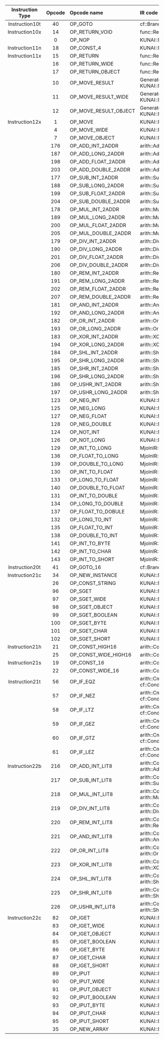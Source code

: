 | Instruction Type | Opcode | Opcode name | IR code |
|:----------------:|:------:|:------------|:--------|
| Instruction10t | 40 | OP_GOTO | cf::BranchOp |
| Instruction10x | 14 | OP_RETURN_VOID | func::ReturnOp |
| | 0 | OP_NOP | KUNAI::MjolnIR::Nop |
| Instruction11n | 18 | OP_CONST_4 | KUNAI::MjolnIR::LoadValue |
| Instruction11x | 15 | OP_RETURN | func::ReturnOp |
| | 16 | OP_RETURN_WIDE | func::ReturnOp |
| | 17 | OP_RETURN_OBJECT | func::ReturnOp |
| | 10 | OP_MOVE_RESULT | Generate result in KUNAI::MjolnIR::InvokeOp |
| | 11 | OP_MOVE_RESULT_WIDE | Generate result in KUNAI::MjolnIR::InvokeOp |
| | 12 | OP_MOVE_RESULT_OBJECT | Generate result in KUNAI::MjolnIR::InvokeOp |
| Instruction12x | 1 | OP_MOVE | KUNAI::MjolnIR::MoveOp |
| | 4 | OP_MOVE_WIDE | KUNAI::MjolnIR::MoveOp |
| | 7 | OP_MOVE_OBJECT | KUNAI::MjolnIR::MoveOp |
| | 176 | OP_ADD_INT_2ADDR | arith::AddIOp |
| | 187 | OP_ADD_LONG_2ADDR | arith::AddIOp |
| | 198 | OP_ADD_FLOAT_2ADDR | arith::AddIOp |
| | 203 | OP_ADD_DOUBLE_2ADDR | arith::AddIOp |
| | 177 | OP_SUB_INT_2ADDR | arith::SubIOp |
| | 188 | OP_SUB_LONG_2ADDR | arith::SubIOp |
| | 199 | OP_SUB_FLOAT_2ADDR | arith::SubIOp |
| | 204 | OP_SUB_DOUBLE_2ADDR | arith::SubIOp |
| | 178 | OP_MUL_INT_2ADDR | arith::MulIOp |
| | 189 | OP_MUL_LONG_2ADDR | arith::MulIOp |
| | 200 | OP_MUL_FLOAT_2ADDR | arith::MulIOp |
| | 205 | OP_MUL_DOUBLE_2ADDR | arith::MulIOp |
| | 179 | OP_DIV_INT_2ADDR | arith::DivSIOp |
| | 190 | OP_DIV_LONG_2ADDR | arith::DivSIOp |
| | 201 | OP_DIV_FLOAT_2ADDR | arith::DivFOp |
| | 206 | OP_DIV_DOUBLE_2ADDR | arith::DivFOp |
| | 180 | OP_REM_INT_2ADDR | arith::RemSIOp |
| | 191 | OP_REM_LONG_2ADDR | arith::RemSIOp |
| | 202 | OP_REM_FLOAT_2ADDR | arith::RemFOp |
| | 207 | OP_REM_DOUBLE_2ADDR | arith::RemFOp |
| | 181 | OP_AND_INT_2ADDR | arith::AndIOp |
| | 192 | OP_AND_LONG_2ADDR | arith::AndIOp |
| | 182 | OP_OR_INT_2ADDR | arith::OrIOp |
| | 193 | OP_OR_LONG_2ADDR | arith::OrIOp |
| | 183 | OP_XOR_INT_2ADDR | arith::XOrIOp |
| | 194 | OP_XOR_LONG_2ADDR | arith::XOrIOp |
| | 184 | OP_SHL_INT_2ADDR | arith::ShLIOp |
| | 195 | OP_SHR_LONG_2ADDR | arith::ShLIOp |
| | 185 | OP_SHR_INT_2ADDR | arith::ShRSIOp |
| | 196 | OP_SHR_LONG_2ADDR | arith::ShRSIOp |
| | 186 | OP_USHR_INT_2ADDR | arith::ShRUIOp |
| | 197 | OP_USHR_LONG_2ADDR |  arith::ShRUIOp |
| | 123 | OP_NEG_INT | KUNAI::MjolnIR::Neg |
| | 125 | OP_NEG_LONG | KUNAI::MjolnIR::Neg |
| | 127 | OP_NEG_FLOAT | KUNAI::MjolnIR::Neg |
| | 128 | OP_NEG_DOUBLE | KUNAI::MjolnIR::Neg |
| | 124 | OP_NOT_INT | KUNAI::MjolnIR::Not |
| | 126 | OP_NOT_LONG | KUNAI::MjolnIR::Not | 
| | 129 | OP_INT_TO_LONG | MjolnIR::CastOp |
| | 136 | OP_FLOAT_TO_LONG | MjolnIR::CastOp |
| | 139 | OP_DOUBLE_TO_LONG | MjolnIR::CastOp |
| | 130 | OP_INT_TO_FLOAT | MjolnIR::CastOp |
| | 133 | OP_LONG_TO_FLOAT | MjolnIR::CastOp |
| | 140 | OP_DOUBLE_TO_FLOAT | MjolnIR::CastOp |
| | 131 | OP_INT_TO_DOUBLE | MjolnIR::CastOp |
| | 134 | OP_LONG_TO_DOUBLE | MjolnIR::CastOp |
| | 137 | OP_FLOAT_TO_DOBULE | MjolnIR::CastOp |
| | 132 | OP_LONG_TO_INT | MjolnIR::CastOp |
| | 135 | OP_FLOAT_TO_INT | MjolnIR::CastOp |
| | 138 | OP_DOUBLE_TO_INT | MjolnIR::CastOp |
| | 141 | OP_INT_TO_BYTE | MjolnIR::CastOp |
| | 142 | OP_INT_TO_CHAR | MjolnIR::CastOp |
| | 143 | OP_INT_TO_SHORT | MjolnIR::CastOp |
| Instruction20t | 41 | OP_GOTO_16 | cf::BranchOp |
| Instruction21c | 34 | OP_NEW_INSTANCE | KUNAI::MjolnIR::NewOp |
| | 26 | OP_CONST_STRING | KUNAI::MjolnIR::LoadString |
| | 96 | OP_SGET | KUNAI::MjolnIR::LoadFieldOp |
| | 97 | OP_SGET_WIDE | KUNAI::MjolnIR::LoadFieldOp |
| | 98 | OP_SGET_OBJECT | KUNAI::MjolnIR::LoadFieldOp |
| | 99 | OP_SGET_BOOLEAN | KUNAI::MjolnIR::LoadFieldOp |
| | 100 | OP_SGET_BYTE | KUNAI::MjolnIR::LoadFieldOp |
| | 101 | OP_SGET_CHAR | KUNAI::MjolnIR::LoadFieldOp |
| | 102 | OP_SGET_SHORT | KUNAI::MjolnIR::LoadFieldOp |
| Instruction21h | 21 | OP_CONST_HIGH16 | arith::ConstantFloatOp |
| | 25 | OP_CONST_WIDE_HIGH16 | arith::ConstantIntOp |
| Instruction21s | 19 | OP_CONST_16 | arith::ConstantIntOp |
| | 22 | OP_CONST_WIDE_16 | arith::ConstantIntOp |
| Instruction21t | 56 | OP_IF_EQZ | arith::CmpIOp + cf::CondBranchOp |
| | 57 | OP_IF_NEZ | arith::CmpIOp + cf::CondBranchOp |
| | 58 | OP_IF_LTZ | arith::CmpIOp + cf::CondBranchOp |
| | 59 | OP_IF_GEZ | arith::CmpIOp + cf::CondBranchOp |
| | 60 | OP_IF_GTZ | arith::CmpIOp + cf::CondBranchOp |
| | 61 | OP_IF_LEZ | arith::CmpIOp + cf::CondBranchOp |
| Instruction22b | 216 | OP_ADD_INT_LIT8 | arith::ConstantIntOp + arith::AddIOp |
| | 217 | OP_SUB_INT_LIT8 | arith::ConstantIntOp + arith::SubIOp |
| | 218 | OP_MUL_INT_LIT8 | arith::ConstantIntOp + arith::MulIOp |
| | 219 | OP_DIV_INT_LIT8 | arith::ConstantIntOp + arith::DivSIOp |
| | 220 | OP_REM_INT_LIT8 | arith::ConstantIntOp + arith::RemSIOp |
| | 221 | OP_AND_INT_LIT8 | arith::ConstantIntOp + arith::AndIOp |
| | 222 | OP_OR_INT_LIT8 | arith::ConstantIntOp + arith::OrIOp |
| | 223 | OP_XOR_INT_LIT8 | arith::ConstantIntOp + arith::XOrIOp |
| | 224 | OP_SHL_INT_LIT8 | arith::ConstantIntOp + arith::ShLIOp |
| | 225 | OP_SHR_INT_LIT8 | arith::ConstantIntOp + arith::ShRSIOp |
| | 226 | OP_USHR_INT_LIT8 | arith::ConstantIntOp + arith::ShRUIOp |
| Instruction22c | 82 | OP_IGET | KUNAI::MjolnIR::LoadFieldOp |
| | 83 | OP_IGET_WIDE | KUNAI::MjolnIR::LoadFieldOp |
| | 84 | OP_IGET_OBJECT | KUNAI::MjolnIR::LoadFieldOp |
| | 85 | OP_IGET_BOOLEAN | KUNAI::MjolnIR::LoadFieldOp |
| | 86 | OP_IGET_BYTE | KUNAI::MjolnIR::LoadFieldOp |
| | 87 | OP_IGET_CHAR | KUNAI::MjolnIR::LoadFieldOp |
| | 88 | OP_IGET_SHORT | KUNAI::MjolnIR::LoadFieldOp |
| | 89 | OP_IPUT | KUNAI::MjolnIR::StoreFieldOp |
| | 90 | OP_IPUT_WIDE | KUNAI::MjolnIR::StoreFieldOp |
| | 91 | OP_IPUT_OBJECT | KUNAI::MjolnIR::StoreFieldOp |
| | 92 | OP_IPUT_BOOLEAN | KUNAI::MjolnIR::StoreFieldOp |
| | 93 | OP_IPUT_BYTE | KUNAI::MjolnIR::StoreFieldOp |
| | 94 | OP_IPUT_CHAR | KUNAI::MjolnIR::StoreFieldOp |
| | 95 | OP_IPUT_SHORT | KUNAI::MjolnIR::StoreFieldOp |
| | 35 | OP_NEW_ARRAY | KUNAI::MjolnIR::NewArrayOp |
